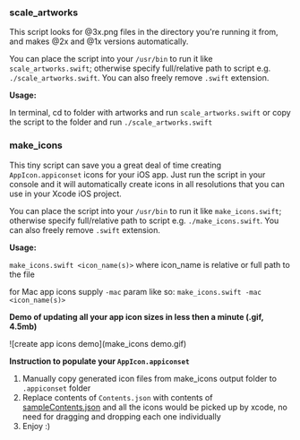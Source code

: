 ### scale_artworks 

This script looks for @3x.png files in the directory you're running it from, and makes @2x and @1x versions automatically. 

You can place the script into your `/usr/bin` to run it like `scale_artworks.swift`; otherwise specify full/relative path to script e.g. `./scale_artworks.swift`. You can also freely remove `.swift` extension. 

**Usage:**

In terminal, cd to folder with artworks and run `scale_artworks.swift` or copy the script to the folder and run `./scale_artworks.swift`

### make_icons

This tiny script can save you a great deal of time creating `AppIcon.appiconset` icons for your iOS app. Just run the script in your console and it will automatically create icons in all resolutions that you can use in your Xcode iOS project. 

You can place the script into your `/usr/bin` to run it like `make_icons.swift`; otherwise specify full/relative path to script e.g. `./make_icons.swift`. You can also freely remove `.swift` extension. 

**Usage:**

`make_icons.swift <icon_name(s)>`
where icon_name is relative or full path to the file

for Mac app icons supply `-mac` param like so: 
`make_icons.swift -mac <icon_name(s)>`

**Demo of updating all your app icon sizes in less then a minute (.gif, 4.5mb)**

![create app icons demo](make_icons demo.gif)

**Instruction to populate your `AppIcon.appiconset`**

1. Manually copy generated icon files from make_icons output folder to `.appiconset` folder
2. Replace contents of `Contents.json` with contents of [sampleContents.json](sampleContents.json) and all the icons would be picked up by xcode, no need for dragging and dropping each one individually
3. Enjoy :)
